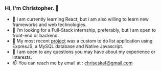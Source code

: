 ### Hi, I'm Christopher. 👋

<!--
**kikos7/kikos7** is a ✨ _special_ ✨ repository because its `README.md` (this file) appears on your GitHub profile.

Here are some ideas to get you started:
-->

- 🌱 I am currently learning React, but i am also willing to learn new frameworks and web technologies.
- 🤔 I’m looking for a Full-Stack internship, preferably, but i am open to front-end or backend.
- 🔭 My most recent [project](https://github.com/kikos7/taskManagementNodeApp) was a custom to do list application using ExpresJS, a MySQL database and Native Javascript. 
- 💬 I am open to any questions you may have about my experience or interests.
- 📫 You can reach me by email at : chriseskaf@gmail.com

